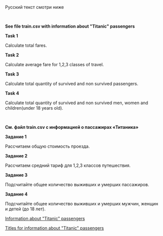 Русский текст смотри ниже

<br/>

**See file train.csv with information about "Titanic" passengers**

**Task 1**

Calculate total fares.  <br/>

**Task 2**

Calculate average fare for 1,2,3 classes of travel.  <br/>

**Task 3**

Calculate total quantity of survived and non survived passengers.  <br/>

**Task 4**

Calculate total quantity of survived and non survived men, women and children(under 18 years old).  <br/>

<br/>

**См. файл train.csv с информацией о пассажирах «Титаника»**

**Задание 1**

Рассчитаем общую стоимость проезда.  <br/>

**Задание 2**

Рассчитаем средний тариф для 1,2,3 классов путешествия.  <br/>

**Задание 3**

Подсчитайте общее количество выживших и умерших пассажиров.  <br/>

**Задание 4**

Подсчитайте общее количество выживших и умерших мужчин, женщин и детей (до 18 лет).  <br/>


[Information about "Titanic" passengers](https://github.com/ait-tr/cohort34.1/blob/main/basic_programming/lesson_59/train.csv)

[Titles for information about "Titanic" passengers](https://github.com/ait-tr/cohort34.1/blob/main/basic_programming/lesson_59/title_for_train.rtf)
